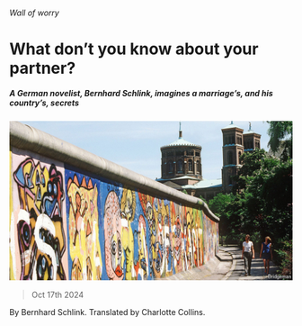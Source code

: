 ###### Wall of worry

# What don’t you know about your partner? 

##### A German novelist, Bernhard Schlink, imagines a marriage’s, and his country’s, secrets 

![image](images/20241019_CUP005.jpg) 

> Oct 17th 2024 

By Bernhard Schlink. Translated by Charlotte Collins. 

